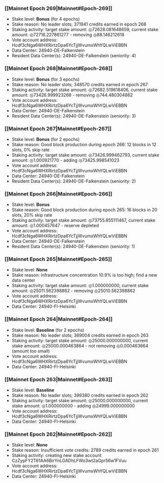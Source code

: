 ### [[Mainnet Epoch 269|Mainnet#Epoch-269]]
* Stake level: **Bonus** (for 4 epochs)
* Stake reason: No leader slots; 371941 credits earned in epoch 268
* Staking activity: target stake amount: ◎72628.081648659, current stake amount: ◎72716.227861277 - removing ◎88.146212618
* Vote account address: Hcdf3cNga6WHXRirtzDpa6YcTjjWvumxWhYQLwViEBBN
* Data Center: 24940-DE-Falkenstein
* Resident Data Center(s): 24940-DE-Falkenstein (seniority: 4)
### [[Mainnet Epoch 268|Mainnet#Epoch-268]]
* Stake level: **Bonus** (for 3 epochs)
* Stake reason: No leader slots; 348570 credits earned in epoch 267
* Staking activity: target stake amount: ◎72682.519618406, current stake amount: ◎73426.999923268 - removing ◎744.480304862
* Vote account address: Hcdf3cNga6WHXRirtzDpa6YcTjjWvumxWhYQLwViEBBN
* Data Center: 24940-DE-Falkenstein
* Resident Data Center(s): 24940-DE-Falkenstein (seniority: 3)
### [[Mainnet Epoch 267|Mainnet#Epoch-267]]
* Stake level: **Bonus** (for 2 epochs)
* Stake reason: Good block production during epoch 266: 12 blocks in 12 slots, 0% skip rate
* Staking activity: target stake amount: ◎73426.999462793, current stake amount: ◎1.000921770 - adding ◎73425.998541023
* Vote account address: Hcdf3cNga6WHXRirtzDpa6YcTjjWvumxWhYQLwViEBBN
* Data Center: 24940-DE-Falkenstein
* Resident Data Center(s): 24940-DE-Falkenstein (seniority: 2)
### [[Mainnet Epoch 266|Mainnet#Epoch-266]]
* Stake level: **Bonus**
* Stake reason: Good block production during epoch 265: 16 blocks in 20 slots, 20% skip rate
* Staking activity: target stake amount: ◎73755.855111467, current stake amount: ◎1.000457647 - reserve depleted
* Vote account address: Hcdf3cNga6WHXRirtzDpa6YcTjjWvumxWhYQLwViEBBN
* Data Center: 24940-DE-Falkenstein
* Resident Data Center(s): 24940-DE-Falkenstein (seniority: 1)
### [[Mainnet Epoch 265|Mainnet#Epoch-265]]
* Stake level: **None**
* Stake reason: infrastructure concentration 10.9% is too high; find a new data center
* Staking activity: target stake amount: ◎1.000000000, current stake amount: ◎25011.562398862 - removing ◎25010.562398862
* Vote account address: Hcdf3cNga6WHXRirtzDpa6YcTjjWvumxWhYQLwViEBBN
* Data Center: 24940-FI-Helsinki
### [[Mainnet Epoch 264|Mainnet#Epoch-264]]
* Stake level: **Baseline** (for 2 epochs)
* Stake reason: No leader slots; 369004 credits earned in epoch 263
* Staking activity: target stake amount: ◎25000.000000000, current stake amount: ◎25000.000463864 - not removing ◎0.000463864 (amount too small)
* Vote account address: Hcdf3cNga6WHXRirtzDpa6YcTjjWvumxWhYQLwViEBBN
* Data Center: 24940-FI-Helsinki
### [[Mainnet Epoch 263|Mainnet#Epoch-263]]
* Stake level: **Baseline**
* Stake reason: No leader slots; 399380 credits earned in epoch 262
* Staking activity: target stake amount: ◎25000.000000000, current stake amount: ◎1.000000000 - adding ◎24999.000000000
* Vote account address: Hcdf3cNga6WHXRirtzDpa6YcTjjWvumxWhYQLwViEBBN
* Data Center: 24940-FI-Helsinki
### [[Mainnet Epoch 262|Mainnet#Epoch-262]]
* Stake level: **None**
* Stake reason: Insufficient vote credits: 2789 credits earned in epoch 261
* Staking activity: creating new stake account CzZypFY2T61AA6BirYnLGADhLFWo3wt2aGpr56w1FVuu
* Vote account address: Hcdf3cNga6WHXRirtzDpa6YcTjjWvumxWhYQLwViEBBN
* Data Center: 24940-FI-Helsinki